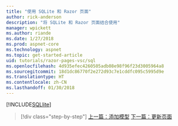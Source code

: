 ```yaml
---
title: "使用 SQLite 和 Razor 页面"
author: rick-anderson
description: "将 SQLite 和 Razor 页面结合使用"
manager: wpickett
ms.author: riande
ms.date: 1/27/2018
ms.prod: aspnet-core
ms.technology: aspnet
ms.topic: get-started-article
uid: tutorials/razor-pages-vsc/sql
ms.openlocfilehash: 4d935efec4260505adb08e98f96f23d3005964a8
ms.sourcegitcommit: 18d1dc86770f2e272d93c7e1cddfc095c5995d9e
ms.translationtype: HT
ms.contentlocale: zh-CN
ms.lasthandoff: 01/30/2018
---
```

[!INCLUDE[SQLlite](../../includes/RP/sql.md)]


>[!div class="step-by-step"]
[上一篇：添加模型](xref:tutorials/razor-pages-vsc/model)
[下一篇：更新页面](xref:tutorials/razor-pages-vsc/da1)
